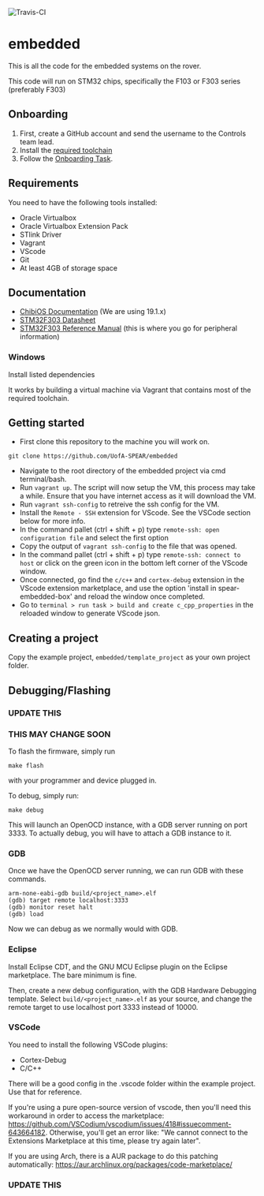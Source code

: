 ![Travis-CI](https://travis-ci.com/UofA-SPEAR/embedded.svg?branch=master)

# embedded #

This is all the code for the embedded systems on the rover.

This code will run on STM32 chips, specifically the F103 or F303 series (preferably F303)

## Onboarding

1. First, create a GitHub account and send the username to the Controls team lead.
2. Install the [required toolchain](https://github.com/UofA-SPEAR/embedded/wiki/Setting-up-the-Development-Environment)
3. Follow the [Onboarding Task](https://github.com/UofA-SPEAR/embedded/wiki/Onboarding-Task).

## Requirements ##

You need to have the following tools installed:

- Oracle Virtualbox
- Oracle Virtualbox Extension Pack
- STlink Driver
- Vagrant
- VScode
- Git
- At least 4GB of storage space

## Documentation

- [ChibiOS Documentation](http://www.chibios.org/dokuwiki/doku.php?id=chibios:documentation:start) (We are using 19.1.x)
- [STM32F303 Datasheet](https://www.st.com/resource/en/datasheet/stm32f303vc.pdf)
- [STM32F303 Reference Manual](https://www.st.com/content/ccc/resource/technical/document/reference_manual/4a/19/6e/18/9d/92/43/32/DM00043574.pdf/files/DM00043574.pdf/jcr:content/translations/en.DM00043574.pdf) (this is where you go for peripheral information)

### Windows

Install listed dependencies

It works by building a virtual machine via Vagrant that contains most of the required toolchain.

## Getting started ##

- First clone this repository to the machine you will work on.

```
git clone https://github.com/UofA-SPEAR/embedded
```

- Navigate to the root directory of the embedded project via cmd terminal/bash.
- Run `vagrant up`. The script will now setup the VM, this process may take a while. Ensure that you have internet access as it will download the VM.
- Run `vagrant ssh-config` to retreive the ssh config for the VM.
- Install the `Remote - SSH` extension for VScode. See the VSCode section below for more info.
- In the command pallet (ctrl + shift + p) type `remote-ssh: open configuration file` and select the first option
- Copy the output of `vagrant ssh-config` to the file that was opened.
- In the command pallet (ctrl + shift + p) type `remote-ssh: connect to host` or click on the green icon in the bottom left corner of the VScode window.
- Once connected, go find the `c/c++` and `cortex-debug` extension in the VScode extension marketplace, and use the option 'install in spear-embedded-box' and reload the window once completed.
- Go to `terminal > run task > build and create c_cpp_properties` in the reloaded window to generate VScode json.


## Creating a project ##

Copy the example project, `embedded/template_project` as your own project folder.

## Debugging/Flashing ##

### UPDATE THIS ###

### THIS MAY CHANGE SOON ###

To flash the firmware, simply run

```
make flash
```

with your programmer and device plugged in.

To debug, simply run:

```
make debug
```

This will launch an OpenOCD instance, with a GDB server running on port 3333.
To actually debug, you will have to attach a GDB instance to it.

### GDB ###

Once we have the OpenOCD server running, we can run GDB with these commands.

```
arm-none-eabi-gdb build/<project_name>.elf
(gdb) target remote localhost:3333
(gdb) monitor reset halt
(gdb) load
```

Now we can debug as we normally would with GDB.

### Eclipse ###

Install Eclipse CDT, and the GNU MCU Eclipse plugin on the Eclipse marketplace. The bare minimum is fine.

Then, create a new debug configuration, with the GDB Hardware Debugging template. Select `build/<project_name>.elf`
as your source, and change the remote target to use localhost port 3333 instead of 10000.

### VSCode ###

You need to install the following VSCode plugins:
- Cortex-Debug
- C/C++

There will be a good config in the .vscode folder within the example project.
Use that for reference.

If you're using a pure open-source version of vscode, then you'll need this workaround in order to access the marketplace: https://github.com/VSCodium/vscodium/issues/418#issuecomment-643664182.
Otherwise, you'll get an error like: "We cannot connect to the Extensions Marketplace at this time, please try again later".

If you are using Arch, there is a AUR package to do this patching automatically: https://aur.archlinux.org/packages/code-marketplace/

### UPDATE THIS ###
